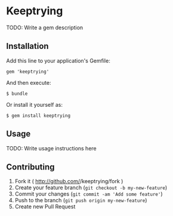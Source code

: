# Keeptrying

TODO: Write a gem description

## Installation

Add this line to your application's Gemfile:

    gem 'keeptrying'

And then execute:

    $ bundle

Or install it yourself as:

    $ gem install keeptrying

## Usage

TODO: Write usage instructions here

## Contributing

1. Fork it ( http://github.com/<my-github-username>/keeptrying/fork )
2. Create your feature branch (`git checkout -b my-new-feature`)
3. Commit your changes (`git commit -am 'Add some feature'`)
4. Push to the branch (`git push origin my-new-feature`)
5. Create new Pull Request
